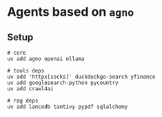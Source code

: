 # Agents based on `agno`

## Setup

``` shell
# core
uv add agno openai ollama

# tools deps
uv add 'httpx[socks]' duckduckgo-search yfinance
uv add googlesearch-python pycountry
uv add crawl4ai

# rag deps
uv add lancedb tantivy pypdf sqlalchemy
```
